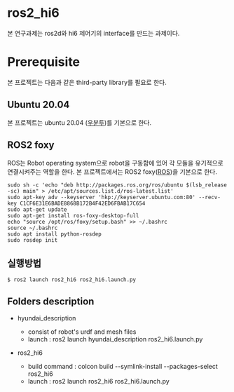 # ros2_hi6

본 연구과제는 ros2d와 hi6 제어기의 interface를 만드는 과제이다.

# Prerequisite

본 프로젝트는 다음과 같은 third-party library를 필요로 한다.

## Ubuntu 20.04 
본 프로젝트는 ubuntu 20.04 ([우분투](http://releases.ubuntu.com/20.04.1/))를 기본으로 한다.

## ROS2 foxy
ROS는 Robot operating system으로 robot을 구동함에 있어 각 모듈을 유기적으로 연결시켜주는 역할을 한다.
본 프로젝트에서는 ROS2 foxy([ROS](http://wiki.ros.org/foxy))을 기본으로 한다.

    sudo sh -c 'echo "deb http://packages.ros.org/ros/ubuntu $(lsb_release -sc) main" > /etc/apt/sources.list.d/ros-latest.list'
    sudo apt-key adv --keyserver 'hkp://keyserver.ubuntu.com:80' --recv-key C1CF6E31E6BADE8868B172B4F42ED6FBAB17C654
    sudo apt-get update
    sudo apt-get install ros-foxy-desktop-full
    echo "source /opt/ros/foxy/setup.bash" >> ~/.bashrc
    source ~/.bashrc
    sudo apt install python-rosdep
    sudo rosdep init

## 실행방법
```
$ ros2 launch ros2_hi6 ros2_hi6.launch.py
```

## Folders description
* hyundai_description 
    * consist of robot's urdf and mesh files
    * launch : ros2 launch hyundai_description ros2_hi6.launch.py

* ros2_hi6 
    * build command : colcon build --symlink-install --packages-select ros2_hi6 
    * launch : ros2 launch ros2_hi6 ros2_hi6.launch.py
